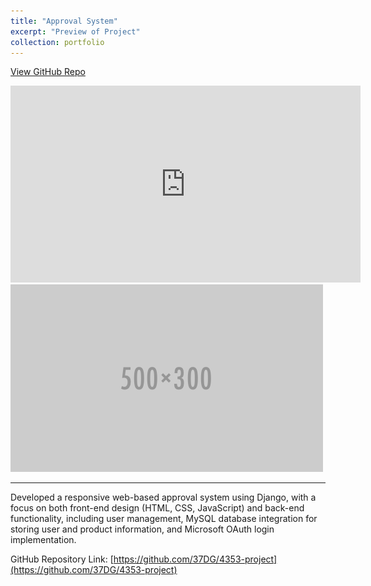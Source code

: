 ```yaml
---
title: "Approval System"
excerpt: "Preview of Project"
collection: portfolio
---
```

<a href='https://github.com/37DG/4353-project' target='_blank'>View GitHub Repo</a>

<iframe width="560" height="315" src="https://www.youtube.com/embed/yQ2K8-CZ75A?start=1" title="YouTube video player" frameborder="0" allow="accelerometer; autoplay; clipboard-write; encrypted-media; gyroscope; picture-in-picture; web-share" referrerpolicy="strict-origin-when-cross-origin" allowfullscreen></iframe>

<br/>
<img src='/images/500x300.png'>

---

Developed a responsive web-based approval system using Django, with a focus on both front-end design (HTML, 
CSS, JavaScript) and back-end functionality, including user management, MySQL database integration for storing user and product information, and Microsoft OAuth login implementation.

GitHub Repository Link: [https://github.com/37DG/4353-project](https://github.com/37DG/4353-project)

